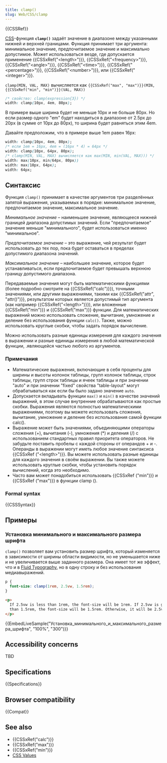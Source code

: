 ```yaml
---
title: clamp()
slug: Web/CSS/clamp
---
```


{{CSSRef}}

[CSS](/ru/docs/Web/CSS)-функция **`clamp()`** задаёт значение в диапазоне между указанными нижней и верхней границами. Функция принимает три аргумента: минимальное значение, предпочитаемое значение и максимально допустимое. Может использоваться везде, где допускается применение {{CSSxRef("&lt;length&gt;")}}, {{CSSxRef("&lt;frequency&gt;")}}, {{CSSxRef("&lt;angle&gt;")}}, {{CSSxRef("&lt;time&gt;")}}, {{CSSxRef("&lt;percentage&gt;")}}, {{CSSxRef("&lt;number&gt;")}}, или {{CSSxRef("&lt;integer&gt;")}}.

`clamp(MIN, VAL, MAX)` вычисляется как `{{CSSxRef("max", "max")}}(MIN, {{CSSxRef("min", "min")}}(VAL, MAX))`

```css
/* свойство: clamp(expression{3}) */
width: clamp(10px, 4em, 80px);
```

В примере выше ширина будет не меньше 10px и не больше 80px. Но если размер одного "em" будет находиться в диапазоне от 2.5px до 20px (в сумме от 10px до 80px), то ширина будет равняться этим 4em.

Давайте предположим, что в примере выше 1em равен 16px:

```css
width: clamp(10px, 4em, 80px);
/* если 1em = 16px, 4em = (16px * 4) = 64px */
width: clamp(10px, 64px, 80px);
/* clamp(MIN, VAL, MAX) вычисляется как max(MIN, min(VAL, MAX))) */
width: max(10px, min(64px, 80px))
width: max(10px, 64px);
width: 64px;
```

## Синтаксис

Функция `clamp()` принимает в качестве аргументов три разделённых запятой выражения, указываемых в порядке: минимальное значение, предпочитаемое значение, максимальное значение.

_Минимальное значение_ – наименьшее значение, являющееся нижней границей диапазона допустимых значений. Если "предпочитаемое" значение меньше "минимального", будет использоваться именно "минимальное".

_Предпочитаемое значение_ – это выражение, чей результат будет использовать до тех пор, пока будет оставаться в пределах допустимого диапазона значений.

_Максимальное значение_ – наибольшее значение, которое будет устанавливаться, если предпочитаемое будет превышать верхнюю границу допустимого диапазона.

Передаваемые значения могут быть математическими функциями (более подробно смотрите на {{CSSxRef("calc")}}), точными значениями, или другими выражениями, такими как {{CSSxRef("attr", "attr()")}}, результатом которых является допустимый тип аргумента (как например {{CSSxRef("&lt;length&gt;")}}), или вложенные {{CSSxRef("min")}} и {{CSSxRef("max")}} функции. Для математических выражений можно использовать сложение, вычитание, умножение и деление без использования функции `calc()`. Также, можно использовать круглые скобки, чтобы задать порядок вычисление.

Можно использовать разные единицы измерения для каждого значения в выражении и разные единицы измерения в любой математической функции, .являющейся частью любого из аргументов.

### Примечания

- Математические выражения, включающие в себя проценты для ширины и высоты колонок таблицы, групп колонок таблицы, строк таблицы, групп строк таблицы и ячеек таблицы и при значении "auto" и при значении "fixed" свойства "table-layout" могут обрабатываться как если бы было задано значение `auto`.
- Допускается вкладывать функции `max()` и `min()` в качестве значений выражений, в этом случае внутренние обрабатываются как простые скобки. Выражения являются полностью математическими выражениями, поэтому вы можете использовать сложения, вычитание, умножение и деление без использования самой функции calc().
- Выражение может быть значениями, объединяющими операторы сложения (+), вычитания (-), умножения (\*) и деления (/) с использованием стандартных правил приоритета операторов. Не забудьте поставить пробелы с каждой стороны от операндов + и -. Операнды в выражении могут иметь любое значение синтаксиса {{CSSxRef ("&lt;length&gt;")}}. Вы можете использовать разные единицы для каждого значения в своём выражении. Вы также можете использовать круглые скобки, чтобы установить порядок вычислений, когда это необходимо.
- Часто вам может понадобиться использовать {{CSSxRef ("min")}} и {{CSSxRef ("max")}} в функции clamp ().

### Formal syntax

{{CSSSyntax}}

## Примеры

### Установка минимального и максимального размера шрифта

`clamp()` позволяет вам установить размер шрифта, который изменяется в зависимости от ширины области видимости, но не уменьшается ниже и не увеличивается выше заданного размера. Она имеет тот же эффект, что и в [Fluid Typography](https://css-tricks.com/snippets/css/fluid-typography/), но в одну строку и без использования медиавыражений.

```css
p {
  font-size: clamp(1rem, 2.5vw, 1.5rem);
}
```

```html
<p>
  If 2.5vw is less than 1rem, the font-size will be 1rem. If 2.5vw is greater
  than 1.5rem, the font-size will be 1.5rem. Otherwise, it will be 2.5vw.
</p>
```

{{EmbedLiveSample("Установка_минимального_и_максимального_размера_шрифта", "100%", "300")}}

## Accessibility concerns

TBD

## Specifications

{{Specifications}}

## Browser compatibility

{{Compat}}

## See also

- {{CSSxRef("calc")}}
- {{CSSxRef("max")}}
- {{CSSxRef("min")}}
- [CSS Values](/ru/docs/Learn/CSS/Introduction_to_CSS/Values_and_units)
